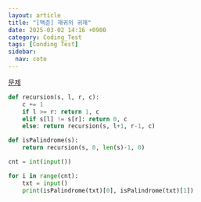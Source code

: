 ```yaml
---
layout: article
title: "[백준] 재귀의 귀재"
date: 2025-03-02 14:16 +0900
category: Coding_Test
tags: [Conding Test]
sidebar:
  nav: cote
---
```

[문제](https://www.acmicpc.net/problem/25501)
```python
def recursion(s, l, r, c):
    c += 1
    if l >= r: return 1, c
    elif s[l] != s[r]: return 0, c 
    else: return recursion(s, l+1, r-1, c)

def isPalindrome(s):
    return recursion(s, 0, len(s)-1, 0)

cnt = int(input())

for i in range(cnt):
    txt = input()
    print(isPalindrome(txt)[0], isPalindrome(txt)[1])
```
